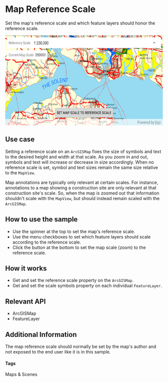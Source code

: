 # Map Reference Scale
Set the map's reference scale and which feature layers should honor the reference scale.

![Map Reference Scale App](map-reference-scale.png)

## Use case
Setting a reference scale on an `ArcGISMap` fixes the size of symbols and text to the desired height and width at that scale. As you zoom in and out, symbols and text will increase or decrease in size accordingly. When no reference scale is set, symbol and text sizes remain the same size relative to the `MapView`.

Map annotations are typically only relevant at certain scales. For instance, annotations to a map showing a construction site are only relevant at that construction site's scale. So, when the map is zoomed out that information shouldn't scale with the `MapView`, but should instead remain scaled with the `ArcGISMap`. 

## How to use the sample
* Use the spinner at the top to set the map's reference scale.
* Use the menu checkboxes to set which feature layers should scale according to the reference scale.
* Click the button at the bottom to set the map scale (zoom) to the reference scale.

## How it works
* Get and set the reference scale property on the `ArcGISMap`.
* Get and set the scale symbols property on each individual `FeatureLayer`.

## Relevant API
* ArcGISMap
* FeatureLayer

## Additional Information
The map reference scale should normally be set by the map's author and not exposed to the end user like it is in this sample. 

#### Tags
Maps & Scenes